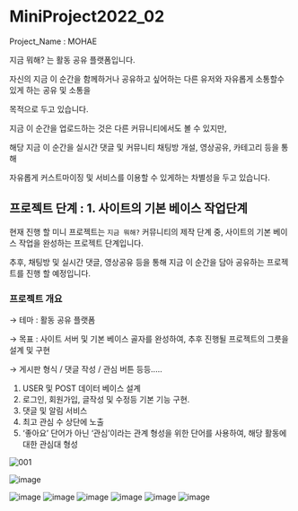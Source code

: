 # MiniProject2022_02
Project_Name : MOHAE


지금 뭐해? 는 활동 공유 플랫폼입니다.

자신의 지금 이 순간을 함께하거나 공유하고 싶어하는 다른 유저와 자유롭게 소통할수 있게 하는 공유 및 소통을

목적으로 두고 있습니다.

지금 이 순간을 업로드하는 것은 다른 커뮤니티에서도 볼 수 있지만,

해당 지금 이 순간을 실시간 댓글 및 커뮤니티 채팅방 개설, 영상공유, 카테고리 등을 통해

자유롭게 커스트마이징 및 서비스를 이용할 수 있게하는 차별성을 두고 있습니다.


## 프로젝트 단계 : 1. 사이트의 기본 베이스 작업단계

현재 진행 할  미니 프로젝트는 `지금 뭐해?` 커뮤니티의 제작 단계 중,  사이트의 기본 베이스 작업을 완성하는 프로젝트 단계입니다.

추후, 채팅방 및 실시간 댓글, 영상공유 등을 통해 지금 이 순간을 담아 공유하는 프로젝트를 진행 할 예정입니다.  

### 프로젝트 개요

→ 테마 :  활동 공유 플랫폼

→ 목표 : 사이트 서버 및 기본 베이스 골자를 완성하여, 추후 진행될 프로젝트의 그릇을 설계 및 구현

→ 게시판 형식 / 댓글 작성 / 관심 버튼 등등.....

1. USER 및 POST 데이터 베이스 설계 
2. 로그인, 회원가입, 글작성 및 수정등 기본 기능 구현.
3. 댓글 및 알림 서비스
4. 최고 관심 수 상단에 노출
5. ‘좋아요’ 단어가 아닌 ‘관심’이라는 관계 형성을 위한 단어를 사용하여, 해당 활동에 대한 관심대 형성



![001](https://user-images.githubusercontent.com/97423687/154423580-826c95e5-a592-443f-876a-53d2142545be.png)



![image](https://user-images.githubusercontent.com/74662752/154426499-a6163783-e185-4b2c-9ed3-26ef777ca4f9.png)

![image](https://user-images.githubusercontent.com/74662752/154471389-04709bca-d906-4f73-a2d4-962fcd14071e.png)
![image](https://user-images.githubusercontent.com/74662752/154471453-6378a93c-167a-4fe6-bcdb-c9eceba31450.png)
![image](https://user-images.githubusercontent.com/74662752/154470788-135313a9-018a-4a20-87aa-22aa8b30dc87.png)
![image](https://user-images.githubusercontent.com/74662752/154471087-d0cd35ef-fa97-4d2e-bc76-4da806f2a6d8.png)
![image](https://user-images.githubusercontent.com/74662752/154471132-ce23fdc6-459c-48ab-82d0-aac5fcaf9e01.png)
![image](https://user-images.githubusercontent.com/74662752/154471174-490cc0f7-6706-4092-9538-d86166fffdb7.png)



